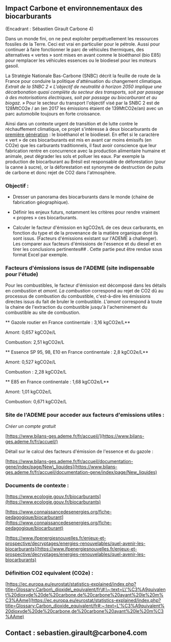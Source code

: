 ## Impact Carbone et environnementaux des biocarburants

(Encadrant : Sébastien Girault Carbone 4)

Dans un monde fini, on ne peut exploiter perpétuellement les ressources
fossiles de la Terre. Ceci est vrai en particulier pour le pétrole.
Aussi pour continuer à faire fonctionner le parc de véhicules
thermiques, des alternatives « vertes » sont mises en avant comme le
bioéthanol (bio E85) pour remplacer les véhicules essences ou le biodiesel pour les moteurs gasoil.  

La Stratégie Nationale Bas-Carbone (SNBC) décrit la feuille de route de
la France pour conduire la politique d'atténuation du changement
climatique. *Extrait de la SNBC 2 « L'objectif de neutralité à horizon
2050 implique une décarbonation quasi complète du secteur des
transports, soit par passage à des motorisations électriques, soit par
passage au biocarburant et au biogaz. »* Pour le secteur du transport
l'objectif visé par la SNBC 2 est de 128MtCO2e / an (en 2017 les
émissions étaient de 139MtCO2e/an) avec un parc automobile toujours en
forte croissance.

Ainsi dans un contexte urgent de transition et de lutte contre le
réchauffement climatique, ce projet s'intéresse à deux biocarburants de
[première génération](about:blank) : le bioéthanol et le
biodiesel. En effet si le caractère « vert » de ces biocarburants est
mis en avant car moins émissifs (en CO2e) que les carburants
traditionnels, il faut avoir conscience que leur fabrication rentre en
concurrence avec la production alimentaire humaine et animale, peut
dégrader les sols et polluer les eaux. Par exemple la production de
biocarburant au Brésil est responsable de déforestation (pour la canne à
sucre), or la déforestation est synonyme de destruction de puits de
carbone et donc rejet de CO2 dans l'atmosphère.

### Objectif : 

 - Dresser un panorama des biocarburants dans le monde (chaine de fabrication géographique). 

-   Définir les enjeux futurs, notamment les critères pour rendre vraiment « propres » ces biocarburants.

-   Calculer le facteur d'émission en kgCO2e/L de ces deux carburants, en fonction du type et de la provenance de la matière organique dont ils sont issus. (Facteurs d'émissions existant sur l'ADEME à challenger). Les comparer aux facteurs d'émissions de l'essence et du diesel et en tirer les conclusions pertinentes## . Cette partie peut être rendue sous format Excel par exemple.

### Facteurs d'émissions issus de l'ADEME (site indispensable pour l'étude)

Pour les combustibles, le facteur d'émission est décomposé dans les
détails en *combustion* et *amont. La* *combustion* correspond au rejet
de CO2 dû au processus de combustion du combustible, c'est-à-dire les
émissions directes issus du fait de bruler le combustible. *L'amont*
correspond à toute la chaine de l'extraction du combustible jusqu'à
l'acheminement du combustible au site de combustion.

** Gazole routier en France continentale : 3,16 kgCO2e/L**

Amont: 0,657 kgCO2e/L

Combustion: 2,51 kgCO2e/L

** Essence SP 95, 98, E10 en France continentale : 2,8 kgCO2e/L** 

Amont: 0,527 kgCO2e/L

Combustion : 2,28 kgCO2e/L

** E85 en France continentale : 1,68 kgCO2e/L** 

Amont: 1,01 kgCO2e/L

Combustion: 0,671 kgCO2e/L

### Site de l'ADEME pour acceder aux facteurs d'emissions utiles :

*Créer un compte gratuit*

[https://www.bilans-ges.ademe.fr/fr/accueil/](https://www.bilans-ges.ademe.fr/fr/accueil/)

Détail sur le calcul des facteurs d'émission de l'essence et du gazole :

[https://www.bilans-ges.ademe.fr/fr/accueil/documentation-gene/index/page/New\_liquides](https://www.bilans-ges.ademe.fr/fr/accueil/documentation-gene/index/page/New_liquides)

### Documents de contexte : 

[https://www.ecologie.gouv.fr/biocarburants](https://www.ecologie.gouv.fr/biocarburants)

[https://www.connaissancedesenergies.org/fiche-pedagogique/biocarburant](https://www.connaissancedesenergies.org/fiche-pedagogique/biocarburant)

[https://www.ifpenergiesnouvelles.fr/enjeux-et-prospective/decryptages/energies-renouvelables/quel-avenir-les-biocarburants](https://www.ifpenergiesnouvelles.fr/enjeux-et-prospective/decryptages/energies-renouvelables/quel-avenir-les-biocarburants)

### Définition CO2 equivalent (CO2e) : 

[https://ec.europa.eu/eurostat/statistics-explained/index.php?title=Glossary:Carbon\_dioxide\_equivalent/fr\#:\~:text=L\'%C3%A9quivalent%20dioxyde%20de%20carbone,de%20carbone%20ayant%20le%20m%C3%AAme](https://ec.europa.eu/eurostat/statistics-explained/index.php?title=Glossary:Carbon_dioxide_equivalent/fr#:~:text=L'%C3%A9quivalent%20dioxyde%20de%20carbone,de%20carbone%20ayant%20le%20m%C3%AAme)

## Contact : sebastien.girault\@carbone4.com

